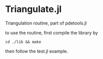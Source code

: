 Triangulate.jl
==============

Triangulation routine, part of pdetools.jl

to use the routine, first compile the library by

```
cd ./lib && make 
```

then follow the test.jl example. 
